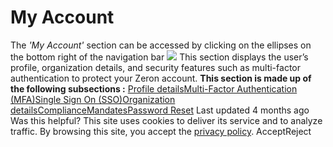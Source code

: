 # My Account
The _'My Account'_ section can be accessed by clicking on the ellipses on the bottom right of the navigation bar 
![](https://docs.zeron.one/~gitbook/image?url=https%3A%2F%2F2854935529-files.gitbook.io%2F%7E%2Ffiles%2Fv0%2Fb%2Fgitbook-x-prod.appspot.com%2Fo%2Fspaces%252FvyU3NMiz2Rw6Y9PJdkUQ%252Fuploads%252F0Anjr3eEghJE9AjB06eZ%252FMy-Acc-Access.png%3Falt%3Dmedia%26token%3D8baf355a-94e9-4cc8-b350-2debe8fd0877&width=768&dpr=4&quality=100&sign=d92c07a7&sv=2)
This section displays the user’s profile, organization details, and security features such as multi-factor authentication to protect your Zeron account. **This section is made up of the following subsections :**
[ Profile details](https://docs.zeron.one/cyber-risk-posture-management-platform-cprm/my-account/profile-details)[Multi-Factor Authentication (MFA)](https://docs.zeron.one/cyber-risk-posture-management-platform-cprm/my-account/multi-factor-authentication-mfa)[Single Sign On (SSO)](https://docs.zeron.one/cyber-risk-posture-management-platform-cprm/my-account/single-sign-on-sso)[Organization details](https://docs.zeron.one/cyber-risk-posture-management-platform-cprm/my-account/organization-details)[Compliance](https://docs.zeron.one/cyber-risk-posture-management-platform-cprm/my-account/compliance)[Mandates](https://docs.zeron.one/cyber-risk-posture-management-platform-cprm/my-account/mandates)[Password Reset](https://docs.zeron.one/cyber-risk-posture-management-platform-cprm/my-account/password-reset)
Last updated 4 months ago
Was this helpful?
This site uses cookies to deliver its service and to analyze traffic. By browsing this site, you accept the [privacy policy](https://zeron.one/privacy-policy/).
AcceptReject
